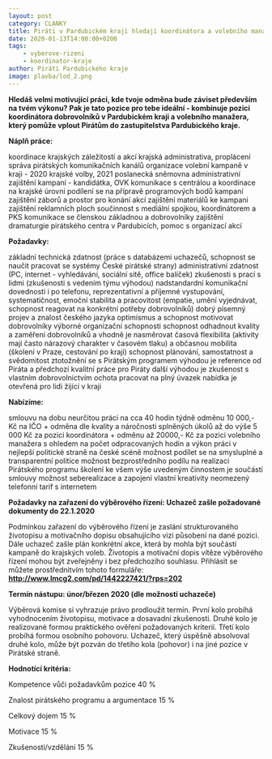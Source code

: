 ```yaml
---
layout: post
category: CLANKY
title: Piráti v Pardubickém kraji hledají koordinátora a volebního manažera
date: 2020-01-13T14:00:00+0200
tags: 
    - vyberove-rizeni
    - koordinator-kraje
author: Piráti Pardubického kraje
image: plavba/lod_2.png
---
```


**Hledáš velmi motivující práci, kde tvoje odměna bude záviset především na tvém výkonu? Pak je tato pozice pro tebe ideální - kombinuje pozici koordinátora dobrovolníků v Pardubickém kraji a volebního manažera, který pomůže vplout Pirátům do zastupitelstva Pardubického kraje.**


**Náplň práce:**

koordinace krajských záležitostí a akcí
krajská administrativa, proplácení
správa pirátských komunikačních kanálů
organizace volební kampaně v kraji - 2020 krajské volby, 2021 poslanecká sněmovna
administrativní zajištění kampaní - kandidátka, OVK
komunikace s centrálou a koordinace na krajské úrovni
podílení se na přípravě programových bodů kampaní
zajištění záborů a prostor pro konání akcí
zajištění materiálů ke kampani
zajištění reklamních ploch
součinnost s mediální spojkou, koordinátorem a PKS
komunikace se členskou základnou a dobrovolníky
zajištění dramaturgie pirátského centra v Pardubicích, pomoc s organizací akcí

**Požadavky:**

základní technická zdatnost (práce s databázemi uchazečů, schopnost se naučit pracovat se systémy České pirátské strany)
administrativní zdatnost (PC, internet - vyhledávání, sociální sítě, office balíček)
zkušenosti s prací s lidmi (zkušenosti s vedením týmu výhodou)
nadstandardní komunikační dovednosti i po telefonu, reprezentativní a příjemné vystupování, systematičnost, emoční stabilita a pracovitost (empatie, umění vyjednávat, schopnost reagovat na konkrétní potřeby dobrovolníků)
dobrý písemný projev a znalost českého jazyka
optimismus a schopnost motivovat dobrovolníky
výborné organizační schopnosti
schopnost odhadnout kvality a zaměření dobrovolníků a vhodně je nasměrovat
časová flexibilita (aktivity mají často nárazový charakter v časovém tlaku) a občasnou mobilita (školení v Praze, cestování po kraji)
schopnost plánování, samostatnost a svědomitost
ztotožnění se s Pirátským programem
výhodou je reference od Piráta a předchozí kvalitní práce pro Piráty
další výhodou je zkušenost s vlastním dobrovolnictvím
ochota pracovat na plný úvazek
nabídka je otevřená pro lidi žijící v kraji


**Nabízíme:**

smlouvu na dobu neurčitou
práci na cca 40 hodin týdně
odměnu 10 000,- Kč na IČO + odměna dle kvality a náročnosti splněných úkolů až do výše 5 000 Kč za pozici koordinátora + odměnu až 20000,- Kč za pozici volebního manažera s ohledem na počet odpracovaných hodin a výkon
práci v nejlepší politické straně na české scéně
možnost podílet se na smysluplné a transparentní politice
možnost bezprostředního podílu na realizaci Pirátského programu
školení ke všem výše uvedeným činnostem je součástí smlouvy
možnost seberealizace a zapojení vlastní kreativity
neomezený telefonní tarif s internetem


**Požadavky na zařazení do výběrového řízení:
Uchazeč zašle požadované dokumenty do 22.1.2020**


Podmínkou zařazení do výběrového řízení je zaslání strukturovaného životopisu a motivačního dopisu obsahujícího vizi působení na dané pozici. Dále uchazeč zašle plán konkrétní akce, která by mohla být součástí kampaně do krajských voleb. Životopis a motivační dopis vítěze výběrového řízení mohou být zveřejněny i bez předchozího souhlasu.
Přihlásit se můžete prostřednitvím tohoto formuláře: **http://www.lmcg2.com/pd/1442227421/?rps=202**


**Termín nástupu: únor/březen 2020 (dle možností uchazeče)**


Výběrová komise si vyhrazuje právo prodloužit termín. První kolo probíhá vyhodnocením životopisu, motivace a dosavadní zkušenosti. Druhé kolo je realizované formou praktického ověření požadovaných kriterií. Třetí kolo probíhá formou osobního pohovoru. Uchazeč, který úspěšně absolvoval druhé kolo, může být pozván do třetího kola (pohovor) i na jiné pozice v Pirátské straně.


**Hodnotící kritéria:**

Kompetence vůči požadavkům pozice 40 %

Znalost pirátského programu a argumentace 15 %

Celkový dojem 15 %

Motivace 15 %

Zkušenosti/vzdělání 15 %
